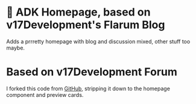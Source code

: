 # 📰 ADK Homepage, based on v17Development's Flarum Blog 
Adds a prrretty homepage with blog and discussion mixed, other stuff too maybe.


# Based on v17Development Forum
I forked this code from [GitHub](https://github.com/v17development/flarum-blog), stripping it down to the homepage component and preview cards.